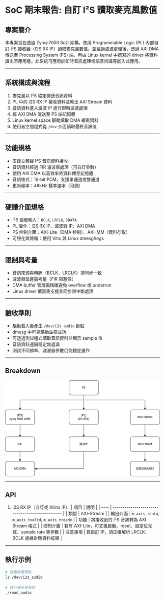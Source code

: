 # SoC 期末報告: 自訂 I²S 讀取麥克風數值

## 專案簡介

本專案旨在透過 Zynq-7000 SoC 架構，使用 Programmable Logic (PL) 內部自訂 I²S 接收器（I2S RX IP）讀取麥克風數值，並經過濾波處理後，透過 AXI DMA 傳送至 Processing System (PS) 端，再由 Linux kernel 中撰寫的 driver 將資料讀出至應用層。此系統可應用於即時音訊處理或語音辨識等嵌入式應用。

---

## 系統構成與流程

1. 麥克風以 I²S 協定傳送音訊資料
2. PL 中的 I2S RX IP 接收資料並輸出 AXI Stream 資料
3. 音訊資料進入濾波 IP 進行即時濾波處理
4. 經 AXI DMA 傳送至 PS 端記憶體
5. Linux kernel space 驅動讀取 DMA 緩衝資料
6. 使用者空間程式從 `/dev` 介面讀取最終音訊值

---

## 功能規格

* 支援立體聲 I²S 音訊資料接收
* 音訊資料經過 FIR 濾波器處理（可自訂參數）
* 使用 AXI DMA 以高效率將資料傳至記憶體
* 音訊格式：16-bit PCM，支援單通道或雙通道
* 更新頻率：48kHz 樣本速率（可調）

---

## 硬體介面規格

* I²S 信號輸入：`BCLK`, `LRCLK`, `SDATA`
* PL 實作：I2S RX IP、濾波器 IP、AXI DMA
* PS 控制介面：AXI-Lite（DMA 控制）、AXI-MM（資料存取）
* 可視化與除錯：使用 Vitis 與 Linux dmesg/logs

---

## 限制與考量

* 音訊來源與時脈（BCLK、LRCLK）須同步一致
* 濾波器延遲需考量（FIR 阻塞性）
* DMA buffer 管理需精確避免 overflow 或 underrun
* Linux driver 撰寫需支援非同步與中斷處理

---

## 驗收準則

* 驅動載入後產生 `/dev/i2s_audio` 節點
* dmesg 中可見驅動註冊成功
* 可透過測試程式讀取音訊資料並顯示 sample 值
* 音訊資料連續穩定無遺漏
* 測試不同頻率、濾波器參數仍能穩定運作

---

## Breakdown

![image](SoC_breakdown.png)

---

## API

1. I2S RX IP（自訂或 Xilinx IP）
| 項目   | 說明                                               |
| ---- | ------------------------------------------------ |
| 類型   | AXI-Stream                                       |
| 輸出介面 | `m_axis_tdata`, `m_axis_tvalid`, `m_axis_tready` |
| 功能   | 將接收到的 I²S 音訊轉為 AXI Stream 格式                     |
| 控制介面 | 若有 AXI-Lite，可支援啟動、reset、設定位元寬、sample rate 等參數    |
| 注意事項 | 若自訂 IP，須正確解析 LRCLK、BCLK 邊緣對應資料框架                 |


---

## 執行示例

```bash
# 查看裝置節點
ls /dev/i2s_audio

# 執行使用者程式
./read_audio
